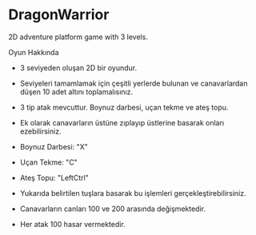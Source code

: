 # DragonWarrior
2D adventure platform game with 3 levels.

Oyun Hakkında

- 3 seviyeden oluşan 2D bir oyundur.

- Seviyeleri tamamlamak için çeşitli yerlerde bulunan ve canavarlardan düşen 10 adet altını toplamalısınız.

- 3 tip atak mevcuttur. Boynuz darbesi, uçan tekme ve ateş topu.

- Ek olarak canavarların üstüne zıplayıp üstlerine basarak onları ezebilirsiniz.

- Boynuz Darbesi: "X"

- Uçan Tekme: "C"

- Ateş Topu: "LeftCtrl"

- Yukarıda belirtilen tuşlara basarak bu işlemleri gerçekleştirebilirsiniz.

- Canavarların canları 100 ve 200 arasında değişmektedir.

- Her atak 100 hasar vermektedir.
